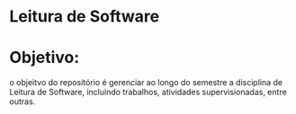# Leitura de Software 
# Objetivo: 
o objeitvo do repositório é gerenciar ao longo do semestre a disciplina de Leitura de Software, incluindo trabalhos, atividades supervisionadas, entre outras. 
